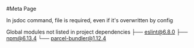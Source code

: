 #Meta Page

In jsdoc command, file is required, even if it's overwritten by config

Global modules not listed in project dependencies
├── eslint@6.8.0
├── npm@6.13.4
└── parcel-bundler@1.12.4